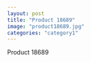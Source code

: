 ```yaml
---
layout: post
title: "Product 18689"
image: "product18689.jpg"
categories: "category1"
---
```

Product 18689

